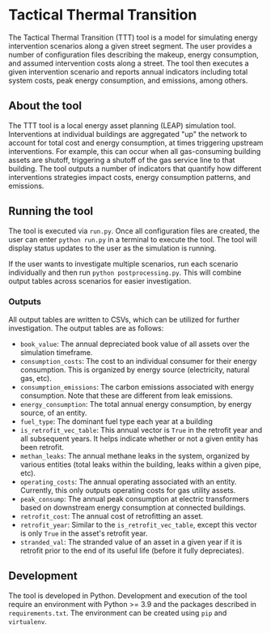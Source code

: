 # Tactical Thermal Transition
The Tactical Thermal Transition (TTT) tool is a model for simulating energy intervention scenarios along a given street segment. The user provides a number of configuration files describing the makeup, energy consumption, and assumed intervention costs along a street. The tool then executes a given intervention scenario and reports annual indicators including total system costs, peak energy consumption, and emissions, among others.

## About the tool
The TTT tool is a local energy asset planning (LEAP) simulation tool. Interventions at individual buildings are aggregated "up" the network to account for total cost and energy consumption, at times triggering upstream interventions. For example, this can occur when all gas-consuming building assets are shutoff, triggering a shutoff of the gas service line to that building. The tool outputs a number of indicators that quantify how different interventions strategies impact costs, energy consumption patterns, and emissions.

## Running the tool
The tool is executed via `run.py`. Once all configuration files are created, the user can enter `python run.py` in a terminal to execute the tool. The tool will display status updates to the user as the simulation is running.

If the user wants to investigate multiple scenarios, run each scenario individually and then run `python postprocessing.py`. This will combine output tables across scenarios for easier investigation.

### Outputs
All output tables are written to CSVs, which can be utilized for further investigation. The output tables are as follows:
* `book_value`: The annual depreciated book value of all assets over the simulation timeframe.
* `consumption_costs`: The cost to an individual consumer for their energy consumption. This is organized by energy source (electricity, natural gas, etc).
* `consumption_emissions`: The carbon emissions associated with energy consumption. Note that these are different from leak emissions.
* `energy_consumption`: The total annual energy consumption, by energy source, of an entity.
* `fuel_type`: The dominant fuel type each year at a building
* `is_retrofit_vec_table`: This annual vector is `True` in the retrofit year and all subsequent years. It helps indicate whether or not a given entity has been retrofit.
* `methan_leaks`: The annual methane leaks in the system, organized by various entities (total leaks within the building, leaks within a given pipe, etc).
* `operating_costs`: The annual operating associated with an entity. Currently, this only outputs operating costs for gas utility assets.
* `peak_consump`: The annual peak consumption at electric transformers based on downstream energy consumption at connected buildings.
* `retrofit_cost`: The annual cost of retrofitting an asset.
* `retrofit_year`: Similar to the `is_retrofit_vec_table`, except this vector is only `True` in the asset's retrofit year.
* `stranded_val`: The stranded value of an asset in a given year if it is retrofit prior to the end of its useful life (before it fully depreciates).

## Development
The tool is developed in Python. Development and execution of the tool require an environment with Python >= 3.9 and the packages described in `requirements.txt`. The environment can be created using `pip` and `virtualenv`.
